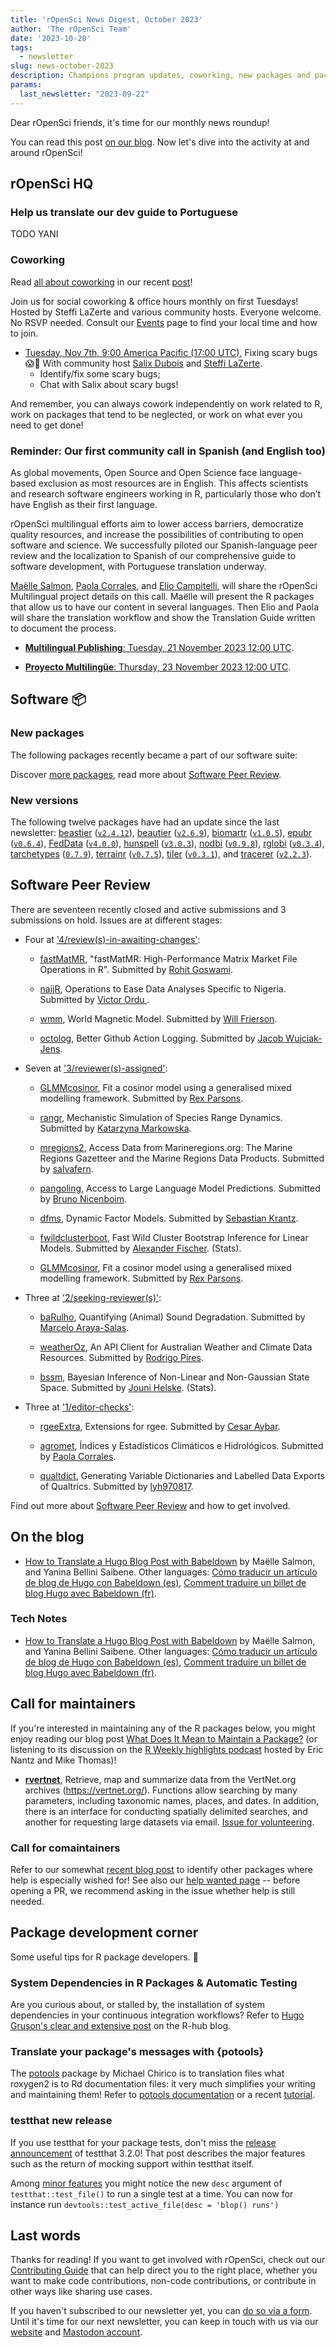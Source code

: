 ```yaml
---
title: 'rOpenSci News Digest, October 2023'
author: 'The rOpenSci Team'
date: '2023-10-20'
tags:
  - newsletter
slug: news-october-2023
description: Champions program updates, coworking, new packages and package news
params:
  last_newsletter: "2023-09-22"
---
```




<!-- Before sending DELETE THE INDEX_CACHE and re-knit! -->

Dear rOpenSci friends, it's time for our monthly news roundup!
<!-- blabla -->
You can read this post [on our blog](/blog/2023/10/20/news-october-2023).
Now let's dive into the activity at and around rOpenSci!

## rOpenSci HQ

### Help us translate our dev guide to Portuguese

TODO YANI

### Coworking

Read [all about coworking](/blog/2023/06/21/coworking/) in our recent [post](/blog/2023/06/21/coworking/)!

Join us for social coworking & office hours monthly on first Tuesdays! 
Hosted by Steffi LaZerte and various community hosts. 
Everyone welcome. 
No RSVP needed. 
Consult our [Events](/events) page to find your local time and how to join.

- [Tuesday, Nov 7th, 9:00 America Pacific (17:00 UTC)](/events/coworking-2023-11/), Fixing scary bugs 😱🐛 With community host [Salix Dubois](/author/salix-dubois/) and [Steffi LaZerte](/author/steffi-lazerte/).
    - Identify/fix some scary bugs;
    - Chat with Salix about scary bugs!

And remember, you can always cowork independently on work related to R, work on packages that tend to be neglected, or work on what ever you need to get done!


### Reminder: Our first community call in Spanish (and English too)

As global movements, Open Source and Open Science face language-based exclusion as most resources are in English. This affects scientists and research software engineers working in R, particularly those who don’t have English as their first language.

rOpenSci multilingual efforts aim to lower access barriers, democratize quality resources, and increase the possibilities of contributing to open software and science. We successfully piloted our Spanish-language peer review and the localization to Spanish of our comprehensive guide to software development, with Portuguese translation underway.

[Maëlle Salmon](/author/ma%C3%ABlle-salmon/), [Paola Corrales](/author/paola-corrales/), and [Elio Campitelli](/author/elio-campitelli/),  will share the rOpenSci Multilingual project details on this call. Maëlle will present the R packages that allow us to have our content in several languages. Then Elio and Paola will share the translation workflow and show the Translation Guide written to document the process.

- [**Multilingual Publishing**:  Tuesday, 21 November 2023 12:00 UTC](/commcalls/nov2023-multilingual/).

- [**Proyecto Multilingüe**: Thursday, 23 November 2023 12:00 UTC](/commcalls/nov2023-multilenguaje/).


## Software :package:

### New packages




The following packages recently became a part of our software suite:



Discover [more packages](/packages), read more about [Software Peer Review](/software-review).

### New versions



The following twelve packages have had an update since the last newsletter: [beastier](https://docs.ropensci.org/beastier "Call BEAST2") ([`v2.4.12`](https://github.com/ropensci/beastier/releases/tag/v2.4.12)), [beautier](https://docs.ropensci.org/beautier "BEAUti from R") ([`v2.6.9`](https://github.com/ropensci/beautier/releases/tag/v2.6.9)), [biomartr](https://docs.ropensci.org/biomartr "Genomic Data Retrieval") ([`v1.0.5`](https://github.com/ropensci/biomartr/releases/tag/v1.0.5)), [epubr](https://docs.ropensci.org/epubr "Read EPUB File Metadata and Text") ([`v0.6.4`](https://github.com/ropensci/epubr/releases/tag/v0.6.4)), [FedData](https://docs.ropensci.org/FedData "Functions to Automate Downloading Geospatial Data Available from
    Several Federated Data Sources") ([`v4.0.0`](https://github.com/ropensci/FedData/releases/tag/v4.0.0)), [hunspell](https://docs.ropensci.org/hunspell "High-Performance Stemmer, Tokenizer, and Spell Checker") ([`v3.0.3`](https://github.com/ropensci/hunspell/releases/tag/v3.0.3)), [nodbi](https://docs.ropensci.org/nodbi "NoSQL Database Connector") ([`v0.9.8`](https://github.com/ropensci/nodbi/releases/tag/v0.9.8)), [rglobi](https://docs.ropensci.org/rglobi "Interface to Global Biotic Interactions") ([`v0.3.4`](https://github.com/ropensci/rglobi/releases/tag/v0.3.4)), [tarchetypes](https://docs.ropensci.org/tarchetypes "Archetypes for Targets") ([`0.7.9`](https://github.com/ropensci/tarchetypes/releases/tag/0.7.9)), [terrainr](https://docs.ropensci.org/terrainr "Landscape Visualizations in R and Unity") ([`v0.7.5`](https://github.com/ropensci/terrainr/releases/tag/v0.7.5)), [tiler](https://docs.ropensci.org/tiler "Create Geographic and Non-Geographic Map Tiles") ([`v0.3.1`](https://github.com/ropensci/tiler/releases/tag/v0.3.1)), and [tracerer](https://docs.ropensci.org/tracerer "Tracer from R") ([`v2.2.3`](https://github.com/ropensci/tracerer/releases/tag/v2.2.3)).

## Software Peer Review

There are seventeen recently closed and active submissions and 3 submissions on hold. Issues are at different stages: 

* Four at ['4/review(s)-in-awaiting-changes'](https://github.com/ropensci/software-review/issues?q=is%3Aissue+is%3Aopen+sort%3Aupdated-desc+label%3A4/review(s)-in-awaiting-changes):

     * [fastMatMR](https://github.com/ropensci/software-review/issues/606), "fastMatMR: High-Performance Matrix Market File Operations in R". Submitted by [Rohit Goswami](https://rgoswami.me). 

    * [naijR](https://github.com/ropensci/software-review/issues/600), Operations to Ease Data Analyses Specific to Nigeria. Submitted by [Victor Ordu ](https://victorordu.wordpress.com). 

    * [wmm](https://github.com/ropensci/software-review/issues/522), World Magnetic Model. Submitted by [Will Frierson](https://github.com/wfrierson). 

    * [octolog](https://github.com/ropensci/software-review/issues/502), Better Github Action Logging. Submitted by [Jacob Wujciak-Jens](https://github.com/assignUser). 

* Seven at ['3/reviewer(s)-assigned'](https://github.com/ropensci/software-review/issues?q=is%3Aissue+is%3Aopen+sort%3Aupdated-desc+label%3A3/reviewer(s)-assigned):

     * [GLMMcosinor](https://github.com/ropensci/software-review/issues/603), Fit a cosinor model using a generalised mixed modelling framework. Submitted by [Rex Parsons](https://rwparsons.github.io/). 

    * [rangr](https://github.com/ropensci/software-review/issues/595), Mechanistic Simulation of Species Range Dynamics. Submitted by [Katarzyna Markowska](https://github.com/katarzynam-165). 

    * [mregions2](https://github.com/ropensci/software-review/issues/590), Access Data from Marineregions.org: The Marine Regions Gazetteer and the Marine Regions Data Products. Submitted by [salvafern](https://salvafern.github.io/). 

    * [pangoling](https://github.com/ropensci/software-review/issues/575), Access to Large Language Model Predictions. Submitted by [Bruno Nicenboim](https://bnicenboim.github.io/). 

    * [dfms](https://github.com/ropensci/software-review/issues/556), Dynamic Factor Models. Submitted by [Sebastian Krantz](https://github.com/SebKrantz). 

    * [fwildclusterboot](https://github.com/ropensci/software-review/issues/546), Fast Wild Cluster Bootstrap Inference for Linear Models. Submitted by [Alexander Fischer](https://s3alfisc.github.io/blog/).  (Stats).

    * [GLMMcosinor](https://github.com/ropensci/software-review/issues/603), Fit a cosinor model using a generalised mixed modelling framework. Submitted by [Rex Parsons](https://rwparsons.github.io/). 

* Three at ['2/seeking-reviewer(s)'](https://github.com/ropensci/software-review/issues?q=is%3Aissue+is%3Aopen+sort%3Aupdated-desc+label%3A2/seeking-reviewer(s)):

     * [baRulho](https://github.com/ropensci/software-review/issues/609), Quantifying (Animal) Sound Degradation. Submitted by [Marcelo Araya-Salas](https://marceloarayasalas.weebly.com/). 

    * [weatherOz](https://github.com/ropensci/software-review/issues/598), An API Client for Australian Weather and Climate Data Resources. Submitted by [Rodrigo Pires](https://github.com/bozaah). 

    * [bssm](https://github.com/ropensci/software-review/issues/489), Bayesian Inference of Non-Linear and Non-Gaussian State Space. Submitted by [Jouni Helske](https://jounihelske.netlify.app).  (Stats).

* Three at ['1/editor-checks'](https://github.com/ropensci/software-review/issues?q=is%3Aissue+is%3Aopen+sort%3Aupdated-desc+label%3A1/editor-checks):

     * [rgeeExtra](https://github.com/ropensci/software-review/issues/608), Extensions for rgee. Submitted by [Cesar Aybar](http://csaybar.github.io). 

    * [agromet](https://github.com/ropensci/software-review/issues/599), Índices y Estadísticos Climáticos e Hidrológicos. Submitted by [Paola Corrales](http://paocorrales.github.io). 

    * [qualtdict](https://github.com/ropensci/software-review/issues/572), Generating Variable Dictionaries and Labelled Data Exports of Qualtrics. Submitted by [lyh970817](https://github.com/lyh970817). 

Find out more about [Software Peer Review](/software-review) and how to get involved.

## On the blog

<!-- Do not forget to rebase your branch! -->



* [How to Translate a Hugo Blog Post with Babeldown](/blog/2023/09/26/how-to-translate-a-hugo-blog-post-with-babeldown) by Maëlle Salmon, and Yanina Bellini Saibene. Other languages: <a href='/es/blog/2023/09/26/cómo_traducir_una_entrada_de_blog_de_hugo_con_babeldown' lang='es'>Cómo traducir un artículo de blog de Hugo con Babeldown (es)</a>, <a href='/fr/blog/2023/09/26/comment_traduire_un_billet_de_blog_hugo_avec_babeldown' lang='fr'>Comment traduire un billet de blog Hugo avec Babeldown (fr)</a>.



### Tech Notes

* [How to Translate a Hugo Blog Post with Babeldown](/blog/2023/09/26/how-to-translate-a-hugo-blog-post-with-babeldown) by Maëlle Salmon, and Yanina Bellini Saibene. Other languages: <a href='/es/blog/2023/09/26/cómo_traducir_una_entrada_de_blog_de_hugo_con_babeldown' lang='es'>Cómo traducir un artículo de blog de Hugo con Babeldown (es)</a>, <a href='/fr/blog/2023/09/26/comment_traduire_un_billet_de_blog_hugo_avec_babeldown' lang='fr'>Comment traduire un billet de blog Hugo avec Babeldown (fr)</a>.

## Call for maintainers

If you're interested in maintaining any of the R packages below, you might enjoy reading our blog post [What Does It Mean to Maintain a Package?](/blog/2023/02/07/what-does-it-mean-to-maintain-a-package/) (or listening to its discussion on the [R Weekly highlights podcast](https://rweekly.fireside.fm/111) hosted by Eric Nantz and Mike Thomas)!

- **[rvertnet](https://cran.r-project.org/web/packages/rvertnet/index.html)**, Retrieve, map and summarize data from the VertNet.org archives (<https://vertnet.org/>). Functions allow searching by many parameters, including taxonomic names, places, and dates. In addition, there is an interface for conducting spatially delimited searches, and another for requesting large datasets via email. [Issue for volunteering](https://github.com/ropensci-archive/rvertnet/issues/71).

### Call for comaintainers

Refer to our somewhat [recent blog post](/blog/2022/10/17/maintain-or-co-maintain-an-ropensci-package/#packages-looking-for-co-maintainers) to identify other packages where help is especially wished for!
See also our [help wanted page](/help-wanted/) -- before opening a PR, we recommend asking in the issue whether help is still needed.

## Package development corner

Some useful tips for R package developers. :eyes:

### System Dependencies in R Packages & Automatic Testing

Are you curious about, or stalled by, the installation of system dependencies in your continuous integration workflows?
Refer to [Hugo Gruson's clear and extensive post](https://blog.r-hub.io/2023/09/26/system-dependency/) on the R-hub blog.

### Translate your package's messages with {potools}

The [potools](https://michaelchirico.github.io/potools/) package by Michael Chirico is to translation files what roxygen2 is to Rd documentation files: it very much simplifies your writing and maintaining them!
Refer to [potools documentation](https://michaelchirico.github.io/potools/) or a recent [tutorial](https://masalmon.eu/2023/10/06/potools-mwe/).


### testthat new release

If you use testthat for your package tests, don't miss the [release announcement](https://www.tidyverse.org/blog/2023/10/testthat-3-2-0/) of testthat 3.2.0!
That post describes the major features such as the return of mocking support within testthat itself.

Among [minor features](https://testthat.r-lib.org/news/index.html#minor-features-and-bug-fixes-3-2-0) you might notice the new `desc` argument of `testthat::test_file()` to run a single test at a time.
You can now for instance run `devtools::test_active_file(desc = 'blop() runs')`


## Last words

Thanks for reading! If you want to get involved with rOpenSci, check out our [Contributing Guide](https://contributing.ropensci.org) that can help direct you to the right place, whether you want to make code contributions, non-code contributions, or contribute in other ways like sharing use cases.

If you haven't subscribed to our newsletter yet, you can [do so via a form](/news/). Until it's time for our next newsletter, you can keep in touch with us via our [website](/) and [Mastodon account](https://hachyderm.io/@rOpenSci).
